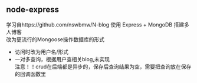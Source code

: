 ## node-express
学习自https://github.com/nswbmw/N-blog
使用 Express + MongoDB 搭建多人博客  
改为更流行的Mongoose操作数据库的形式

+ 访问时改为用户名/形式
+ 一对多查询，根据用户查相关blog,未实现   
注意！！crud在后端都是异步的，保存后查询结果为空，需要把查询放在保存的回调函数里
